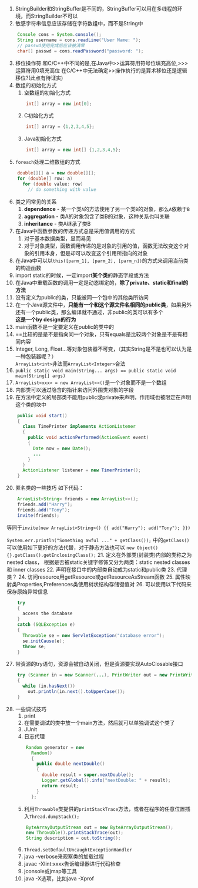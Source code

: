 1. StringBuilder和StringBuffer是不同的，StringBuffer可以用在多线程的环境，而StringBuilder不可以
2. 敏感字符串信息应该存储在字符数组中，而不是String中
  ```java
      Console cons = System.console();
      String username = cons.readLine("User Name: ");
      // passwd使用完成后应该被清零
      char[] passwd = cons.readPassword("password: ");
  ```
  
3. 移位操作符
  和C/C++中不同的是,在Java中>>运算符用符号位填充高位,>>>运算符用0填充高位
  在C/C++中无法确定>>操作执行的是算术移位还是逻辑移位?(此点有待证实)
4. 数组的初始化方式
    1. 空数组的初始化方式
    ```java
        int[] array = new int[0];
    ```
    2. C初始化方式
    ```c
        int[] array = {1,2,3,4,5};
    ```
    3. Java初始化方式
    ```java
        int[] array = new int[] {1,2,3,4,5};
    ```
5. `foreach`处理二维数组的方式
  ```java
      double[][] a = new double[][];
      for (double[] row: a)
        for (double value: row)
          // do something with value
  ```
  
6. 类之间常见的关系
    1. **dependence** - 某一个类`A`的方法使用了另一个类`B`的对象，那么`A`依赖于`B`
    2. **aggregation** - 类A的对象包含了类B的对象，这种关系也叫关联
    3. **inheritance** - 类A继承了类B
7. 在Java中函数参数的传递方式总是采用值调用的方式
    1. 对于基本数据类型，显而易见
    2. 对于对象类型，函数调用传递的是对象的引用的值，函数无法改变这个对象的引用本身，但是却可以改变这个引用所指向的对象
8. 在Java中可以以`this([parm_1], [parm_2], [parm_n])`的方式来调用当前类的构造函数
9. import static的时候，一定import**某个类**的静态字段或方法
10. 在Java中重载函数的调用一定是动态绑定的，**除了private、static和final的方法**
11. 没有定义为public的类，只能被同一个包中的其他类所访问
12. 在一个Java源文件中，**只能有一个和这个源文件名相同的public类**，如果另外还有一个public类，那么编译就不通过，非public的类可以有多个  
**这是一个by design的行为**
13. main函数不是一定要定义在public的类中的
14. ==比较的是是不是指向同一个对象，只有equals是比较两个对象是不是有相同内容
15. Integer, Long, Float...等对象包装器不可变，（其实String是不是也可以认为是一种包装器呢？）  
  `ArrayList<int>`非法而`ArrayList<Integer>`合法
16. `public static void main(String... args) == public static void main(String[] args)`
17. `ArrayList<xxx> = new ArrayList<>()`是一个对象而不是一个数组
18. 内部类可以通过隐含的指针来访问外围类对象的字段
19. 在方法中定义的局部类不能用public或private来声明，作用域也被限定在声明这个类的块中
  ```java
      public void start()
      {
        class TimePrinter implements ActionListener
        {
          public void actionPerformed(ActionEvent event)
          {
            Date now = new Date();
            ...
          }
        }
        ActionListener listener = new TimerPrinter();
      }
  ```
  
20. 匿名类的一些技巧
  如下代码：
  ```java
      ArrayList<String> friends = new ArrayList<>();
      friends.add("Harry");
      friends.add("Tony");
      invite(friends);
  ```
  等同于`invite(new ArrayList<String>() {{ add("Harry"); add("Tony"); }})`

  `System.err.println("Something awful ..." + getClass());`
  中的`getClass()`可以使用如下更好的方法代替，对于静态方法也可以
  `new Object(){}.getClass().getEnclosingClass();`
21. 定义在外部类(封装类)内部的类称之为nested class，
  根据是否被static关键字修饰又分为两类：static nested classes 和 inner classes
22. 声明在接口中的内部类自动成为static和public类
23. 代理类？
24. 访问resource用getResource或getResourceAsStream函数
25. 属性映射类Properties,Preferences类使用树状结构存储键值对
26. 可以使用以下代码来保存原始异常信息
  ```java
      try
      {
        access the database
      }
      catch (SQLException e)
      {
        Throwable se = new ServletException("database error");
        se.initCause(e);
        throw se;
      }
  ```
27. 带资源的try语句，资源会被自动关闭，但是资源要实现AutoClosable接口
  ```java
      try (Scanner in = new Scanner(...), PrintWriter out = new PrintWriter())
      {
        while (in.hasNext())
          out.println(in.next().toUpperCase());
      }
  ```
28. 一些调试技巧
    1. print
    2. 在需要调试的类中放一个main方法，然后就可以单独调试这个类了
    3. JUnit
    4. 日志代理
      ```java
          Random generator = new
            Random()
            {
              public double nextDouble()
              {
                double result = super.nextDouble();
                Logger.getGlobal().info("nextDouble: " + result);
                return result;
              }
            };
      ```
    5. 利用`Throwable`类提供的`printStackTrace`方法，或者在程序的任意位置插入`Thread.dumpStack();`
      ```java
          ByteArrayOutputStream out = new ByteArrayOutputStream();
          new Throwable().printStackTrace(out);
          String description = out.toString();
      ```
    6. `Thread.setDefaultUncaughtExceptionHandler`
    7. java -verbose来观察类的加载过程
    8. javac -Xlint:xxxx告诉编译器进行代码检查
    9. jconsole或jmap等工具
    10. java -X选项，比如java -Xprof